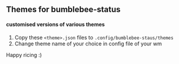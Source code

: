 ## Themes for bumblebee-status
#### customised versions of various themes</br>
1. Copy these `<theme>.json` files to `.config/bumblebee-staus/themes` </br>
2. Change theme name of your choice in config file of your wm

Happy ricing :)
